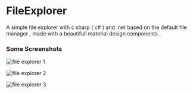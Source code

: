 # FileExplorer
A simple file explorer with c sharp ( c# ) and .net based on the default file manager , made with a beautifull material design components .

### Some Screenshots
![file explorer 1](https://cloud.githubusercontent.com/assets/24621701/21533738/1bc4cd98-cd5e-11e6-8681-2ec87e3f2b90.png)


![file explorer 2](https://cloud.githubusercontent.com/assets/24621701/21533739/1bd89cba-cd5e-11e6-9101-92757b98a2bd.png)


![file explorer 3](https://cloud.githubusercontent.com/assets/24621701/21533800/c5c1d6a6-cd5e-11e6-8209-57ee4513d35c.png)
